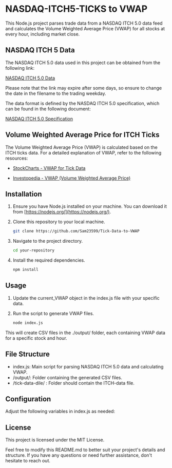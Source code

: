 # NASDAQ-ITCH5-TICKS to VWAP 

This Node.js project parses trade data from a NASDAQ ITCH 5.0 data feed and calculates the Volume Weighted Average Price (VWAP) for all stocks at every hour, including market close.

## NASDAQ ITCH 5 Data

The NASDAQ ITCH 5.0 data used in this project can be obtained from the following link:

[NASDAQ ITCH 5.0 Data](https://emi.nasdaq.com/ITCH/Nasdaq%20ITCH/01302019.NASDAQ_ITCH50.gz)

Please note that the link may expire after some days, so ensure to change the date in the filename to the trading weekday.

The data format is defined by the NASDAQ ITCH 5.0 specification, which can be found in the following document:

[NASDAQ ITCH 5.0 Specification](https://www.nasdaqtrader.com/content/technicalsupport/specifications/dataproducts/NQTVITCHspecification.pdf)

## Volume Weighted Average Price for ITCH Ticks

The Volume Weighted Average Price (VWAP) is calculated based on the ITCH ticks data. For a detailed explanation of VWAP, refer to the following resources:

- [StockCharts - VWAP for Tick Data](http://stockcharts.com/school/doku.php?id=chart_school:technical_indicators:vwap_tick_data)

- [Investopedia - VWAP (Volume Weighted Average Price)](http://www.investopedia.com/terms/v/vwap.asp)

## Installation

1. Ensure you have Node.js installed on your machine. You can download it from [https://nodejs.org/](https://nodejs.org/).

2. Clone this repository to your local machine.

   ```bash
   git clone https://github.com/Sam23599/Tick-Data-to-VWAP

3. Navigate to the project directory.

    ```bash
    cd your-repository

4. Install the required dependencies.

    ```bash
    npm install

## Usage 

1. Update the current_VWAP object in the index.js file with your specific data.

2. Run the script to generate VWAP files.

    ```bash
    node index.js

This will create CSV files in the ./output/ folder, each containing VWAP data for a specific stock and hour.

## File Structure

- index.js: Main script for parsing NASDAQ ITCH 5.0 data and calculating VWAP.
- /output/: Folder containing the generated CSV files.
- /tick-data-dile/ : Folder should contain the ITCH-data file.

## Configuration
Adjust the following variables in index.js as needed:

## License
This project is licensed under the MIT License.

Feel free to modify this README.md to better suit your project's details and structure. If you have any questions or need further assistance, don't hesitate to reach out.
